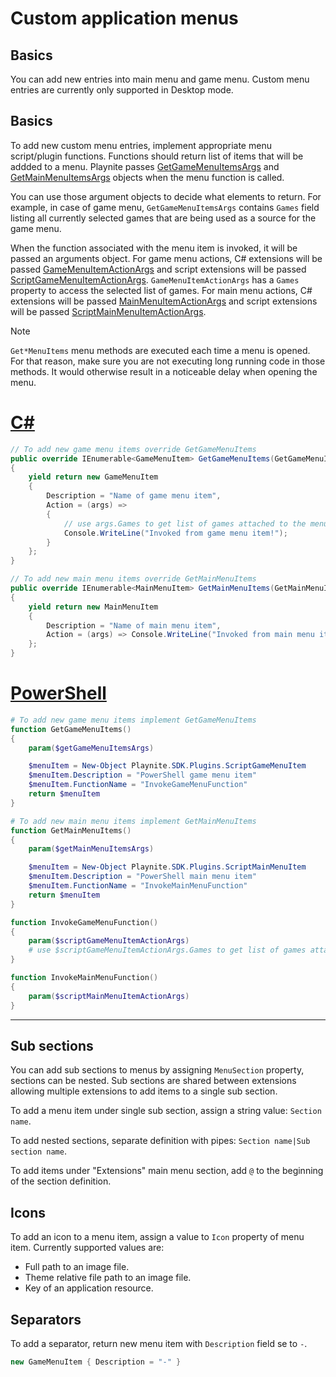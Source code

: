Custom application menus
=====================

Basics
---------------------

You can add new entries into main menu and game menu. Custom menu entries are currently only supported in Desktop mode.

Basics
---------------------

To add new custom menu entries, implement appropriate menu script/plugin functions. Functions should return list of items that will be addded to a menu. Playnite passes [GetGameMenuItemsArgs](xref:Playnite.SDK.Plugins.GetGameMenuItemsArgs) and [GetMainMenuItemsArgs](xref:Playnite.SDK.Plugins.GetMainMenuItemsArgs) objects when the menu function is called.

You can use those argument objects to decide what elements to return. For example, in case of game menu, `GetGameMenuItemsArgs` contains `Games` field listing all currently selected games that are being used as a source for the game menu.

When the function associated with the menu item is invoked, it will be passed an arguments object. For game menu actions, C# extensions will be passed [GameMenuItemActionArgs](xref:Playnite.SDK.Plugins.GameMenuItemActionArgs) and script extensions will be passed [ScriptGameMenuItemActionArgs](xref:Playnite.SDK.Plugins.ScriptGameMenuItemActionArgs). `GameMenuItemActionArgs` has a `Games` property to access the selected list of games. For main menu actions, C# extensions will be passed [MainMenuItemActionArgs](xref:Playnite.SDK.Plugins.MainMenuItemActionArgs) and script extensions will be passed [ScriptMainMenuItemActionArgs](xref:Playnite.SDK.Plugins.ScriptMainMenuItemActionArgs).

> [!NOTE] 
> `Get*MenuItems` menu methods are executed each time a menu is opened. For that reason, make sure you are not executing long running code in those methods. It would otherwise result in a noticeable delay when opening the menu.

# [C#](#tab/csharp)
```csharp
// To add new game menu items override GetGameMenuItems
public override IEnumerable<GameMenuItem> GetGameMenuItems(GetGameMenuItemsArgs args)
{
    yield return new GameMenuItem
    {
        Description = "Name of game menu item",
        Action = (args) =>
        {
            // use args.Games to get list of games attached to the menu source
            Console.WriteLine("Invoked from game menu item!");
        }
    };
}

// To add new main menu items override GetMainMenuItems
public override IEnumerable<MainMenuItem> GetMainMenuItems(GetMainMenuItemsArgs args)
{
    yield return new MainMenuItem
    {
        Description = "Name of main menu item",
        Action = (args) => Console.WriteLine("Invoked from main menu item!")
    };
}
```

# [PowerShell](#tab/tabpowershell)
```powershell
# To add new game menu items implement GetGameMenuItems
function GetGameMenuItems()
{
    param($getGameMenuItemsArgs)

    $menuItem = New-Object Playnite.SDK.Plugins.ScriptGameMenuItem
    $menuItem.Description = "PowerShell game menu item"
    $menuItem.FunctionName = "InvokeGameMenuFunction"
	return $menuItem
}

# To add new main menu items implement GetMainMenuItems
function GetMainMenuItems()
{
    param($getMainMenuItemsArgs)

    $menuItem = New-Object Playnite.SDK.Plugins.ScriptMainMenuItem
    $menuItem.Description = "PowerShell main menu item"
    $menuItem.FunctionName = "InvokeMainMenuFunction"
	return $menuItem
}

function InvokeGameMenuFunction()
{
    param($scriptGameMenuItemActionArgs)
    # use $scriptGameMenuItemActionArgs.Games to get list of games attached to the menu source
}

function InvokeMainMenuFunction()
{
    param($scriptMainMenuItemActionArgs)
}
```
***

Sub sections
---------------------

You can add sub sections to menus by assigning `MenuSection` property, sections can be nested. Sub sections are shared between extensions allowing multiple extensions to add items to a single sub section.

To add a menu item under single sub section, assign a string value: `Section name`.

To add nested sections, separate definition with pipes: `Section name|Sub section name`.

To add items under "Extensions" main menu section, add `@` to the beginning of the section definition.

Icons
---------------------

To add an icon to a menu item, assign a value to `Icon` property of menu item. Currently supported values are:

- Full path to an image file.
- Theme relative file path to an image file.
- Key of an application resource.

Separators
---------------------

To add a separator, return new menu item with `Description` field se to `-`.

```csharp
new GameMenuItem { Description = "-" }
```